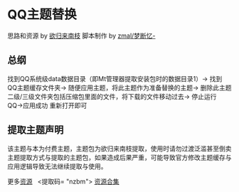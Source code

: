 # QQ主题替换

思路和资源 by [欲归来南枝](https://space.bilibili.com/1495315743)
脚本制作 by [zmal/梦断忆-](https://space.bilibili.com/554419861)

## 总纲
找到QQ系统级data数据目录（即Mt管理器提取安装包时的数据目录1）→
找到QQ主题缓存文件夹→
随便应用主题，将此主题作为准备替换的主题→
删除此主题二级/三级文件夹包括压缩包里面的文件，将下载的文件移动过去→
停止运行QQ→应用成功 重新打开即可

## 提取主题声明
该主题与本为付费主题，主题包为欲归来南枝提取，使用时请勿过渡泛滥甚至倒卖主题提取方式与提取的主题包，如果造成后果严重，可能导致官方修改主题缓存与应用逻辑导致无法继续提取与使用。

更多[资源](https://www.123pan.com/s/uQ69jv-FX6Q3.html)  
<提取码= "nzbm">
[资源合集](yuguilai.ysupan.com)
